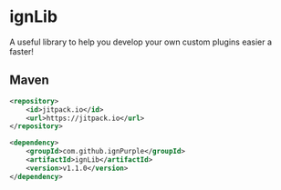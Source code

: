 # ignLib

A useful library to help you develop your own custom plugins easier a faster!

## Maven

```xml
<repository>
    <id>jitpack.io</id>
    <url>https://jitpack.io</url>
</repository>

<dependency>
    <groupId>com.github.ignPurple</groupId>
    <artifactId>ignLib</artifactId>
    <version>v1.1.0</version>
</dependency>
```
